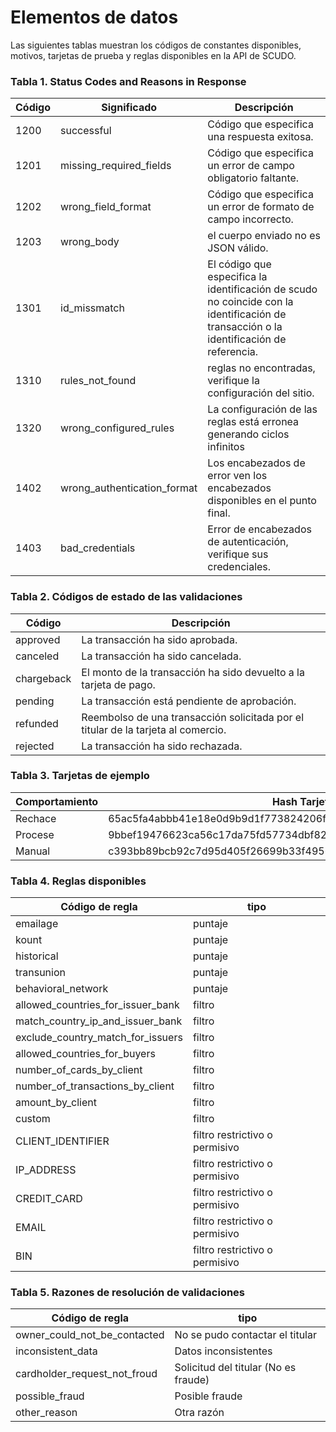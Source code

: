 # Elementos de datos

Las siguientes tablas muestran los códigos de constantes disponibles, motivos, tarjetas de prueba y reglas disponibles en la API de SCUDO.

### Tabla 1. Status Codes and Reasons in Response 

Código | Significado | Descripción
---------|----------|---------
1200 | successful | Código que especifica una respuesta exitosa.
1201 | missing_required_fields | Código que especifica un error de campo obligatorio faltante.
1202 | wrong_field_format | Código que especifica un error de formato de campo incorrecto.
1203 | wrong_body | el cuerpo enviado no es JSON válido.
1301 | id_missmatch | El código que especifica la identificación de scudo no coincide con la identificación de transacción o la identificación de referencia.
1310 | rules_not_found | reglas no encontradas, verifique la configuración del sitio.
1320 | wrong_configured_rules | La configuración de las reglas está erronea generando ciclos infinitos
1402 | wrong_authentication_format | Los encabezados de error ven los encabezados disponibles en el punto final.
1403 | bad_credentials | Error de encabezados de autenticación, verifique sus credenciales.


### Tabla 2. Códigos de estado de las validaciones

Código | Descripción
---------|---------
approved | La transacción ha sido aprobada.  
canceled | La transacción ha sido cancelada. 
chargeback | El monto de la transacción ha sido devuelto a la tarjeta de pago.  
pending | La transacción está pendiente de aprobación.
refunded | Reembolso de una transacción solicitada por el titular de la tarjeta al comercio. 
rejected | La transacción ha sido rechazada.


### Tabla 3. Tarjetas de ejemplo

Comportamiento | Hash Tarjeta | Tarjeta
---------|---------|---------
Rechace | 65ac5fa4abbb41e18e0d9b9d1f773824206ff70139d5c17c3401de79c2c72f37 | 4005580000000040
Procese | 9bbef19476623ca56c17da75fd57734dbf82530686043a6e491c6d71befe8f6e | 4111111111111111
Manual | c393bb89bcb92c7d95d405f26699b33f4956c92f607fbe8c2facb836c762382b | 4212121212121214


### Tabla 4. Reglas disponibles


Código de regla | tipo | 
---------|----------|
emailage | puntaje | 
kount | puntaje | 
historical | puntaje |
transunion | puntaje | 
behavioral_network | puntaje | 
allowed_countries_for_issuer_bank | filtro | 
match_country_ip_and_issuer_bank | filtro | 
exclude_country_match_for_issuers | filtro | 
allowed_countries_for_buyers | filtro | 
number_of_cards_by_client | filtro | 
number_of_transactions_by_client | filtro | 
amount_by_client | filtro | 
custom | filtro |
CLIENT_IDENTIFIER | filtro restrictivo o permisivo
IP_ADDRESS | filtro restrictivo o permisivo
CREDIT_CARD | filtro restrictivo o permisivo
EMAIL | filtro restrictivo o permisivo
BIN | filtro restrictivo o permisivo


### Tabla 5. Razones de resolución de validaciones 

Código de regla | tipo | 
---------|----------|
owner_could_not_be_contacted | No se pudo contactar el titular
inconsistent_data | Datos inconsistentes
cardholder_request_not_froud | Solicitud del titular (No es fraude)
possible_fraud | Posible fraude
other_reason | Otra razón